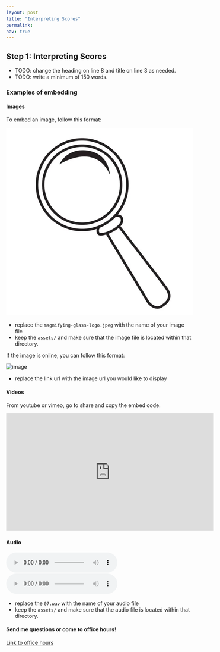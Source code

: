 ```yaml
---
layout: post
title: "Interpreting Scores"
permalink:
nav: true
---
```


## Step 1: Interpreting Scores

- TODO: change the heading on line 8 and title on line 3 as needed.
- TODO: write a minimum of 150 words.

### Examples of embedding

#### Images

To embed an image, follow this format:

![image](assets/magnifying-glass-logo.jpeg)

- replace the `magnifying-glass-logo.jpeg` with the name of your image file
- keep the `assets/` and make sure that the image file is located within
  that directory.

If the image is online, you can follow this format:

![image](https://t4.ftcdn.net/jpg/03/72/65/61/240_F_372656177_0u76f9fpzj1ykEofM30CLrGsfzHWPUkF.jpg)

- replace the link url with the image url you would like to display

#### Videos

From youtube or vimeo, go to share and copy the embed code.

<iframe width="560" height="315" src="https://www.youtube.com/embed/JTEFKFiXSx4?si=uC7R9bCqIDJUZXMm" title="YouTube video player" frameborder="0" allow="accelerometer; autoplay; clipboard-write; encrypted-media; gyroscope; picture-in-picture; web-share" referrerpolicy="strict-origin-when-cross-origin" allowfullscreen></iframe>

#### Audio

<audio controls>
  <source src="assets/07.wav" type="audio/wav">
Your browser does not support the audio element.
</audio>

<audio controls>
  <source src="assets/08.wav" type="audio/wav">
Your browser does not support the audio element.
</audio>

- replace the `07.wav` with the name of your audio file
- keep the `assets/` and make sure that the audio file is located within
  that directory.

#### Send me questions or come to office hours!

[Link to office hours](https://calendar.app.google/MYV4AVsQG2fUM9Ja7)
